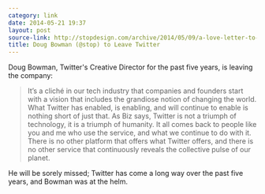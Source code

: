 ```yaml
---
category: link
date: 2014-05-21 19:37
layout: post
source-link: http://stopdesign.com/archive/2014/05/09/a-love-letter-to-twitter.html
title: Doug Bowman (@stop) to Leave Twitter
---
```

Doug Bowman, Twitter's Creative Director for the past five years, is leaving the company: 

> It’s a cliché in our tech industry that companies and founders start with a vision that includes the grandiose notion of changing the world. What Twitter has enabled, is enabling, and will continue to enable is nothing short of just that. As Biz says, Twitter is not a triumph of technology, it is a triumph of humanity. It all comes back to people like you and me who use the service, and what we continue to do with it. There is no other platform that offers what Twitter offers, and there is no other service that continuously reveals the collective pulse of our planet.

He will be sorely missed; Twitter has come a long way over the past five years, and Bowman was at the helm. 